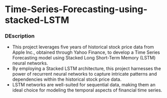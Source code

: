 # Time-Series-Forecasting-using-stacked-LSTM
### DEscription
- This project leverages five years of historical stock price data from Apple Inc., obtained through Yahoo Finance, to develop a Time Series Forecasting model using Stacked Long Short-Term Memory (LSTM) neural networks.
- By employing a Stacked LSTM architecture, this project harnesses the power of recurrent neural networks to capture intricate patterns and dependencies within the historical stock price data.
- LSTM networks are well-suited for sequential data, making them an ideal choice for modeling the temporal aspects of financial time series.
